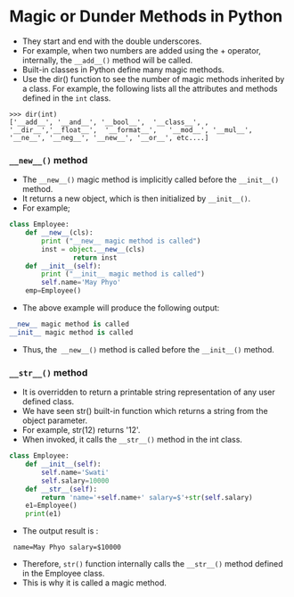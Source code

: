# Magic or Dunder Methods in Python
- They start and end with the double underscores. 
- For example, when two numbers are added using the + operator, internally, the ```__add__()``` method will be called.
- Built-in classes in Python define many magic methods.
- Use the dir() function to see the number of magic methods inherited by a class. 
For example, the following lists all the attributes and methods defined in the ```int``` class.
```
>>> dir(int)
['__add__', '__and__', '__bool__',  '__class__', , '__dir__','__float__',  '__format__',   '__mod__', '__mul__', '__ne__', '__neg__', '__new__', '__or__', etc....]
```
### ```__new__()``` method
- The ```__new__()``` magic method is implicitly called before the ```__init__()``` method. 
- It returns a new object, which is then initialized by ```__init__()```.
- For example;
~~~Python
class Employee:
    def __new__(cls):
        print ("__new__ magic method is called")
        inst = object.__new__(cls)
                return inst
    def __init__(self):
        print ("__init__ magic method is called")
        self.name='May Phyo'
    emp=Employee()
~~~
- The above example will produce the following output:
~~~Python
__new__ magic method is called
__init__ magic method is called
~~~
- Thus, the``` __new__()``` method is called before the ```__init__()``` method.


### ```__str__()``` method
- It is overridden to return a printable string representation of any user defined class.
- We have seen str() built-in function which returns a string from the object parameter. 
- For example, str(12) returns '12'. 
- When invoked, it calls the ```__str__()``` method in the int class.
~~~Python
class Employee:
    def __init__(self):
        self.name='Swati'
        self.salary=10000
    def __str__(self):
        return 'name='+self.name+' salary=$'+str(self.salary)
    e1=Employee()
    print(e1)
~~~
- The output result is :
```
 name=May Phyo salary=$10000
 ```
- Therefore, ```str()``` function internally calls the ```__str__()``` method defined in the Employee class. 
- This is why it is called a magic method.